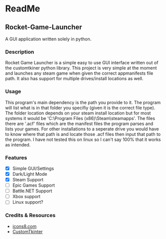 # ReadMe
## Rocket-Game-Launcher
A GUI application written solely in python.

### Description
Rocket Game Launcher is a simple easy to use GUI interface written out of the customtkiner python library. This project is very simple at the moment and launches any steam game when given the correct appmanifests file path. It also has support for multiple drives/install locations as well.

### Usage
This program's main dependency is the path you provide to it. The program will list what is in that folder you specifiy (given it is the correct file type). The folder location depends on your steam install location but for most systems it would be 'C:\Program Files (x86)\Steam\steamapps\'. The files there are '.acf' files which are the manifest files the program parses and lists your games. For other installations to a seperate drive you would have to know where that path is and locate those .acf files then input that path to the program. I have not tested this on linux so I can't say 100% that it works as intended.

### Features
- [x] Simple GUI/Settings
- [x] Dark/Light Mode
- [x] Steam Support
- [ ] Epic Games Support
- [ ] Battle.NET Support
- [ ] Xbox support
- [ ] Linux support?

### Credits & Resources
- [icons8.com]("https://icons8.com)
- [CustomTkinter]("https://github.com/TomSchimansky/CustomTkinter")
